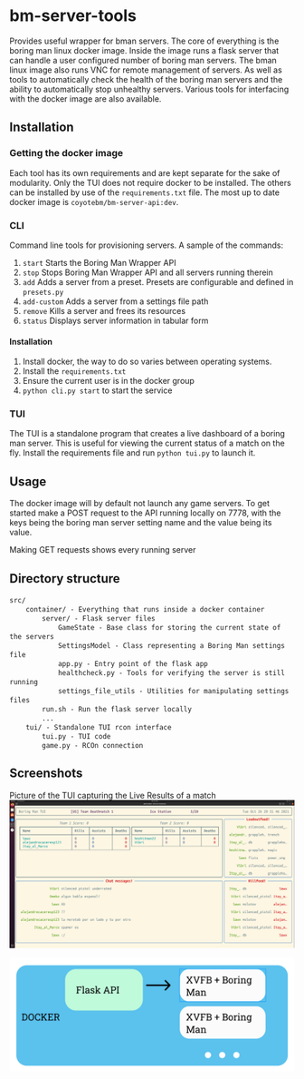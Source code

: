 # bm-server-tools
Provides useful wrapper for bman servers. The core of everything is the boring man linux docker image. Inside the image runs a flask server that can handle a user configured number of boring man servers. The bman linux image also runs VNC for remote management of servers. As well as tools to automatically check the health of the boring man servers and the ability to automatically stop unhealthy servers. Various tools for interfacing with the docker image are also available. 

## Installation
### Getting the docker image

Each tool has its own requirements and are kept separate for the sake of modularity. Only the TUI does not require docker to be installed. The others can be installed by use of the `requirements.txt` file. The most up to date docker image is `coyotebm/bm-server-api:dev`.

### CLI

Command line tools for provisioning servers. A sample of the commands:

1. `start` Starts the Boring Man Wrapper API
2. `stop` Stops Boring Man Wrapper API and all servers running therein
3. `add` Adds a server from a preset. Presets are configurable and defined in `presets.py`
4. `add-custom` Adds a server from a settings file path
5. `remove` Kills a server and frees its resources
6. `status` Displays server information in tabular form

#### Installation

1. Install docker, the way to do so varies between operating systems. 
2. Install the `requirements.txt`
3. Ensure the current user is in the docker group
4. `python cli.py start` to start the service


### TUI 

The TUI is a standalone program that creates a live dashboard of a boring man server. This is useful for viewing the current status of a match on the fly. Install the requirements file and run `python tui.py` to launch it.

## Usage 

The docker image will by default not launch any game servers. To get started make a POST request to the API running locally on 7778, with the keys being the boring man server setting name and the value being its value.

Making GET requests shows every running server
 
## Directory structure

```
src/
    container/ - Everything that runs inside a docker container
        server/ - Flask server files
            GameState - Base class for storing the current state of the servers
            SettingsModel - Class representing a Boring Man settings file
            app.py - Entry point of the flask app
            healthcheck.py - Tools for verifying the server is still running
            settings_file_utils - Utilities for manipulating settings files
        run.sh - Run the flask server locally
        ...
    tui/ - Standalone TUI rcon interface
        tui.py - TUI code
        game.py - RCOn connection
``` 

## Screenshots

Picture of the TUI capturing the Live Results of a match
![TUI screenshot](screenshots/tui.png?raw=true "Boring Man TUI")

![TUI screenshot](screenshots/schema.PNG?raw=true "Boring Man TUI")
